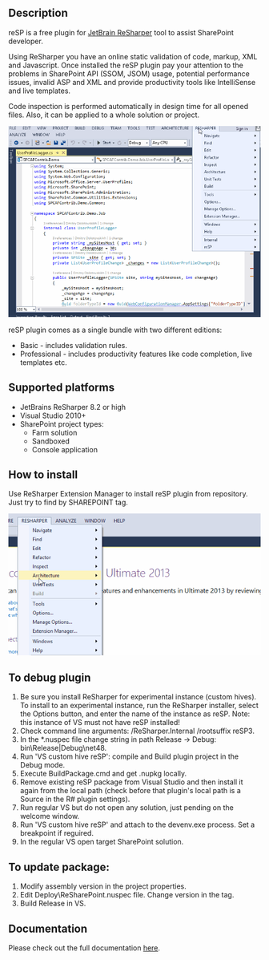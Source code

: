 ## Description
reSP is a free plugin for [JetBrain ReSharper](https://plugins.jetbrains.com/plugin/11684-resp) tool to assist SharePoint developer.

Using ReSharper you have an online static validation of code, markup, XML and Javascript. Once installed the reSP plugin pay your attention to the problems in SharePoint API (SSOM, JSOM) usage, potential performance issues, invalid ASP and XML and provide productivity tools like IntelliSense and live templates. 

Code inspection is performed automatically in design time for all opened files. Also, it can be applied to a whole solution or project. 

![inspect image](/assets/inspect.png 'you can inspect both the current file and the entire project or solution')


reSP plugin comes as a single bundle with two different editions:

* Basic - includes validation rules.
* Professional - includes productivity features like code completion, live templates etc.

## Supported platforms
* JetBrains ReSharper 8.2 or high 
* Visual Studio 2010+
* SharePoint project types:
   * Farm solution
   * Sandboxed
   * Console application

## How to install
Use ReSharper Extension Manager to install reSP plugin from repository. Just try to find by SHAREPOINT tag.

![getting started image](/assets/getting-started.gif 'how to install reSP')

## To debug plugin 
1. Be sure you install ReSharper for experimental instance (custom hives).
To install to an experimental instance, run the ReSharper installer, select the Options button, and enter the name of the instance as reSP. Note: this instance of VS must not have reSP installed!
2. Check command line arguments: /ReSharper.Internal /rootsuffix reSP3. 
3. In the *.nuspec file change string in path Release -> Debug: bin\Release|Debug\net48\.
4. Run 'VS custom hive reSP': compile and Build plugin project in the Debug mode.
5. Execute BuildPackage.cmd and get .nupkg locally.
6. Remove existing reSP package from Visual Studio and then install it again from the local path (check before that plugin's local path is a Source in the R# plugin settings).
7. Run regular VS but do not open any solution, just pending on the welcome window.
8. Run 'VS custom hive reSP' and attach to the devenv.exe process. Set a breakpoint if reguired.
9. In the regular VS open target SharePoint solution.

## To update package:
1. Modify assembly version in the project properties.
2. Edit Deploy\ReSharePoint.nuspec file. Change version in the <version> tag.
3. Build Release in VS. 

## Documentation
Please check out the full documentation [here](/Documentation/readme.md).